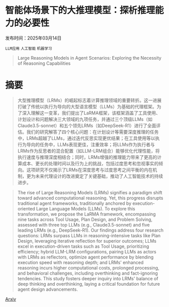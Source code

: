 # 智能体场景下的大推理模型：探析推理能力的必要性

发布时间：2025年03月14日

`LLM应用` `人工智能` `机器学习`

> Large Reasoning Models in Agent Scenarios: Exploring the Necessity of Reasoning Capabilities

# 摘要

> 大型推理模型（LRMs）的崛起标志着计算推理领域的重要转折。这一进展打破了传统以执行为导向的大型语言模型（LLMs）为基础的代理框架。为了深入理解这一变革，我们提出了LaRMA框架，该框架涵盖了工具使用、计划设计和问题解决三大领域的九项任务，并通过三个顶级LLMs（如Claude3.5-sonnet）和五个领先LRMs（如DeepSeek-R1）进行了全面评估。我们的研究解答了四个核心问题：在计划设计等需要深度推理的任务中，LRMs超越了LLMs，通过迭代反思实现更优结果；在工具使用等以执行为导向的任务中，LLMs表现更佳，注重效率；将LLMs作为执行者与LRMs作为反思者的混合配置（如LLM-LRM组合）能够优化代理性能，将执行速度与推理深度相结合；同时，LRMs增强的推理能力带来了更高的计算成本、更长的处理时间以及行为上的挑战，包括过度思考和忽视事实的倾向。这项研究不仅揭示了LRMs在深度思考与过度思考之间平衡的内在机制，更为未来代理设计的改进奠定了关键基础，推动了人工智能技术的持续进步。

> The rise of Large Reasoning Models (LRMs) signifies a paradigm shift toward advanced computational reasoning. Yet, this progress disrupts traditional agent frameworks, traditionally anchored by execution-oriented Large Language Models (LLMs). To explore this transformation, we propose the LaRMA framework, encompassing nine tasks across Tool Usage, Plan Design, and Problem Solving, assessed with three top LLMs (e.g., Claude3.5-sonnet) and five leading LRMs (e.g., DeepSeek-R1). Our findings address four research questions: LRMs surpass LLMs in reasoning-intensive tasks like Plan Design, leveraging iterative reflection for superior outcomes; LLMs excel in execution-driven tasks such as Tool Usage, prioritizing efficiency; hybrid LLM-LRM configurations, pairing LLMs as actors with LRMs as reflectors, optimize agent performance by blending execution speed with reasoning depth; and LRMs' enhanced reasoning incurs higher computational costs, prolonged processing, and behavioral challenges, including overthinking and fact-ignoring tendencies. This study fosters deeper inquiry into LRMs' balance of deep thinking and overthinking, laying a critical foundation for future agent design advancements.

[Arxiv](https://arxiv.org/abs/2503.11074)